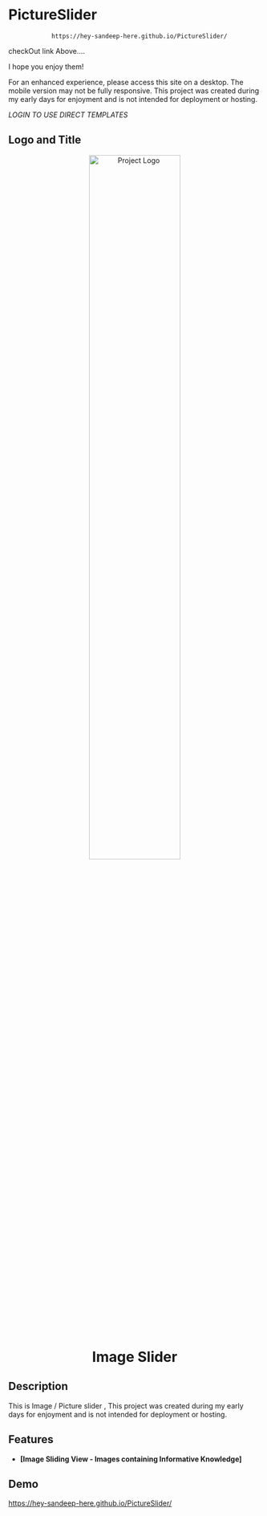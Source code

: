 # PictureSlider
                https://hey-sandeep-here.github.io/PictureSlider/

checkOut link Above.... 

I hope you enjoy them!

  For an enhanced experience, please access this site on a desktop.
                      The mobile version may not be fully responsive.
                        This project was created during my early days for enjoyment and is not intended for deployment or hosting.

*LOGIN TO USE DIRECT TEMPLATES*

## Logo and Title

<div align="center">
   <img src="https://content.mangosigns.com/apps/slideshow/logo3.png" width="60%"  alt="Project Logo" />
    <h1>Image Slider</h1>
</div>


## Description

This is Image / Picture slider , This project was created during my early days for enjoyment and is not intended for deployment or hosting.

## Features

- **[Image Sliding View -  Images containing Informative Knowledge]**


## Demo

https://hey-sandeep-here.github.io/PictureSlider/
